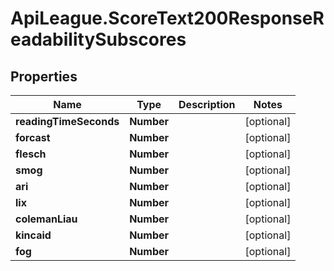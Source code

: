 # ApiLeague.ScoreText200ResponseReadabilitySubscores

## Properties

Name | Type | Description | Notes
------------ | ------------- | ------------- | -------------
**readingTimeSeconds** | **Number** |  | [optional] 
**forcast** | **Number** |  | [optional] 
**flesch** | **Number** |  | [optional] 
**smog** | **Number** |  | [optional] 
**ari** | **Number** |  | [optional] 
**lix** | **Number** |  | [optional] 
**colemanLiau** | **Number** |  | [optional] 
**kincaid** | **Number** |  | [optional] 
**fog** | **Number** |  | [optional] 


